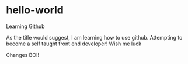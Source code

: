 # hello-world
Learning Github

As the title would suggest, I am learning how to use github. 
Attempting to become a self taught front end developer! Wish me luck 


Changes BOI!
